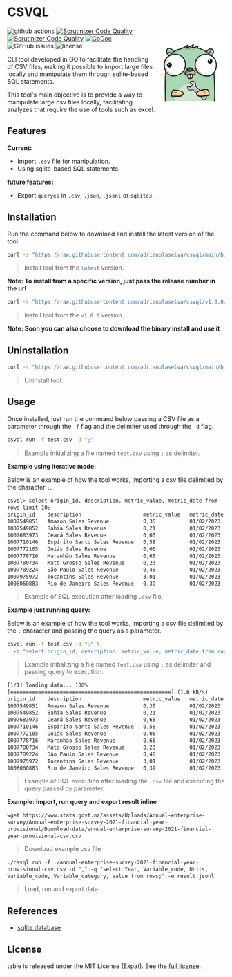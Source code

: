 # CSVQL 

<a href="https://github.com/adrianolaselva/csvql"><img align="right" src="./docs/img/logo.png" alt="csvql" title="csvql" width="160px"/></a>


![github actions](https://github.com/adrianolaselva/csvql/actions/workflows/build.yml/badge.svg)
[![Scrutinizer Code Quality](https://scrutinizer-ci.com/g/adrianolaselva/csvql/badges/quality-score.png?b=main)](https://scrutinizer-ci.com/g/adrianolaselva/csvql/?branch=main)
[![Scrutinizer Code Quality](https://scrutinizer-ci.com/g/adrianolaselva/csvql/badges/quality-score.png?b=master)](https://scrutinizer-ci.com/g/adrianolaselva/csvql/?branch=master)
[![GoDoc](https://godoc.org/github.com/adrianolaselva/csvql?status.svg)](https://pkg.go.dev/github.com/adrianolaselva/csvql)
![GitHub issues](https://img.shields.io/github/issues/adrianolaselva/csvql)
![license](http://img.shields.io/badge/license-Apache%20v2-blue.svg)

CLI tool developed in GO to facilitate the handling of CSV files, making it possible to import large files locally
and manipulate them through sqlite-based SQL statements.

This tool's main objective is to provide a way to manipulate large csv files locally, facilitating analyzes that 
require the use of tools such as excel.

## Features

**Current:**

- Import `.csv` file for manipulation.
- Using sqlite-based SQL statements.

**future features:**

- Export `queryes` in `.csv`, `.json`, `.jsonl` or `sqlite3`.

## Installation

Run the command below to download and install the latest version of the tool.

```sh
curl -s "https://raw.githubusercontent.com/adrianolaselva/csvql/main/bin/install" | bash
```
> Install tool from the `latest` version.

**Note: To install from a specific version, just pass the release number in the url**

```sh
curl -s "https://raw.githubusercontent.com/adrianolaselva/csvql/v1.0.0/bin/install" | bash
```
> Install tool from the `v1.0.0` version.

**Note: Soon you can also choose to download the binary install and use it**

## Uninstallation

```sh
curl -s "https://raw.githubusercontent.com/adrianolaselva/csvql/main/bin/install" | bash
```
> Uninstall tool.

## Usage

Once installed, just run the command below passing a CSV file as a parameter through the `-f` flag and the delimiter 
used through the `-d` flag.

```sh
csvql run -f test.csv -d ";"
```
> Example initializing a file named `test.csv` using `;` as delimiter.

**Example using iterative mode:**

Below is an example of how the tool works, importing a csv file delimited by the character `;`.

```shell
csvql> select origin_id, description, metric_value, metric_date from rows limit 10;
origin_id    description                    metric_value   metric_date  
1007549851   Amazon Sales Revenue           0,35           01/02/2023   
1007549852   Bahia Sales Revenue            0,21           01/02/2023   
1007683973   Ceará Sales Revenue            0,65           01/02/2023   
1007710146   Espírito Santo Sales Revenue   0,58           01/02/2023   
1007772105   Goiás Sales Revenue            0,06           01/02/2023   
1007778716   Maranhão Sales Revenue         0,65           01/02/2023   
1007780734   Mato Grosso Sales Revenue      0,23           01/02/2023   
1007789224   São Paulo Sales Revenue        0,48           01/02/2023   
1007975972   Tocantins Sales Revenue        3,01           01/02/2023   
1008060883   Rio de Janeiro Sales Revenue   0,39           01/02/2023
```
> Example of SQL execution after loading `.csv` file.

**Example just running query:**

Below is an example of how the tool works, importing a csv file delimited by the `;` character and passing the query as a parameter.

```sh
csvql run -f test.csv -d ";" \ 
  -q "select origin_id, description, metric_value, metric_date from rows limit 10;"
```
> Example initializing a file named `test.csv` using `;` as delimiter and passing query to execution.

```shell
[1/1] loading data... 100% [====================================================] (1.6 kB/s) 
origin_id    description                    metric_value   metric_date  
1007549851   Amazon Sales Revenue           0,35           01/02/2023   
1007549852   Bahia Sales Revenue            0,21           01/02/2023   
1007683973   Ceará Sales Revenue            0,65           01/02/2023   
1007710146   Espírito Santo Sales Revenue   0,58           01/02/2023   
1007772105   Goiás Sales Revenue            0,06           01/02/2023   
1007778716   Maranhão Sales Revenue         0,65           01/02/2023   
1007780734   Mato Grosso Sales Revenue      0,23           01/02/2023   
1007789224   São Paulo Sales Revenue        0,48           01/02/2023   
1007975972   Tocantins Sales Revenue        3,01           01/02/2023   
1008060883   Rio de Janeiro Sales Revenue   0,39           01/02/2023
```
> Example of SQL execution after loading the `.csv` file and executing the query passed by parameter.

**Example: Import, run query and export result inline**

```shell
wget https://www.stats.govt.nz/assets/Uploads/Annual-enterprise-survey/Annual-enterprise-survey-2021-financial-year-provisional/Download-data/annual-enterprise-survey-2021-financial-year-provisional-csv.csv
```
> Download example csv file

```shell
./csvql run -f ./annual-enterprise-survey-2021-financial-year-provisional-csv.csv -d "," -q "select Year, Variable_code, Units, Variable_code, Variable_category, Value from rows;" -e result.jsonl
```
> Load, run and export data

## References

- [sqlite database](https://www.tutorialspoint.com/sqlite/index.htm)

## License

table is released under the MIT License (Expat). See the [full license](https://github.com/adrianolaselva/table/blob/main/license).